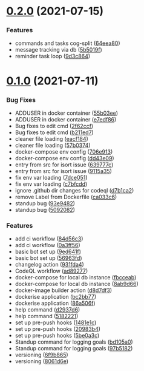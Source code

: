 # [0.2.0](https://github.com/MetaFam/shepherd-bot/compare/v0.1.0...v0.2.0) (2021-07-15)


### Features

* commands and tasks cog-split ([64eea80](https://github.com/MetaFam/shepherd-bot/commit/64eea8068f08db946e3d06f0901efe9e56574fe5))
* message tracking via db ([5b5019f](https://github.com/MetaFam/shepherd-bot/commit/5b5019f35daa3b6c3fcf0f93d4e8a1f31c3c1cb6))
* reminder task loop ([9d3c864](https://github.com/MetaFam/shepherd-bot/commit/9d3c864083292ee79248e97cbd88fdf1cadf214a))



# [0.1.0](https://github.com/MetaFam/shepherd-bot/compare/56963fd686ff58cdccc421659816931933eb86bc...v0.1.0) (2021-07-11)


### Bug Fixes

* ADDUSER in docker container ([55b03ee](https://github.com/MetaFam/shepherd-bot/commit/55b03eecdf05e2d1ab085f33f275d044b93d2dc7))
* ADDUSER in docker container ([e7edf86](https://github.com/MetaFam/shepherd-bot/commit/e7edf866da9d6eaf8dbf13b162ff1b78a6200cd8))
* Bug fixes to edit cmd ([2f62ccf](https://github.com/MetaFam/shepherd-bot/commit/2f62ccf758e304cd5aa930c18f38a9442da9ff20))
* Bug fixes to edit cmd ([b211ed7](https://github.com/MetaFam/shepherd-bot/commit/b211ed7f4134103ebd2a2b2cedc00ca9bbb32df7))
* cleaner file loading ([eacf184](https://github.com/MetaFam/shepherd-bot/commit/eacf184e6c8cc49f00a3f9cf74bdde90b1f0300f))
* cleaner file loading ([57b0374](https://github.com/MetaFam/shepherd-bot/commit/57b037401461f07a4b9641eb54a2965e277447a2))
* docker-compose env config ([706e913](https://github.com/MetaFam/shepherd-bot/commit/706e913f154e8892f6072332fcce91d74da4971c))
* docker-compose env config ([dd43e09](https://github.com/MetaFam/shepherd-bot/commit/dd43e09b543404f786542ccd627f6b646b090f4b))
* entry from src for isort issue ([639777c](https://github.com/MetaFam/shepherd-bot/commit/639777ce0eb1f33c9d82a0bc1761acc66364fc7a))
* entry from src for isort issue ([9115a35](https://github.com/MetaFam/shepherd-bot/commit/9115a3585f6093c742debff4e6297b530fcedc41))
* fix env var loading ([7dce051](https://github.com/MetaFam/shepherd-bot/commit/7dce0515a1e92a5feef140f655d5182d61cb2276))
* fix env var loading ([c7bfcdd](https://github.com/MetaFam/shepherd-bot/commit/c7bfcddcf1d56f2e4241a5ae2b01dfbae38961e5))
* ignore .github dir changes for codeql ([d7b1ca2](https://github.com/MetaFam/shepherd-bot/commit/d7b1ca26959b2529021c05b23ed08e100c52faa4))
* remove Label from Dockerfile ([ca033c6](https://github.com/MetaFam/shepherd-bot/commit/ca033c6cbd8c00ff503222580a9c29b9d77dfe5c))
* standup bug ([93e9482](https://github.com/MetaFam/shepherd-bot/commit/93e9482d1c66ba166f6963213cfe4c39c2d06c1e))
* standup bug ([5092082](https://github.com/MetaFam/shepherd-bot/commit/5092082fbe6bf6fa470c769a11a0d2acc0623755))


### Features

* add ci workflow ([84d56c3](https://github.com/MetaFam/shepherd-bot/commit/84d56c324d72eb85d2fe3ceee38c268d2ced8f6f))
* add ci workflow ([0a3ff56](https://github.com/MetaFam/shepherd-bot/commit/0a3ff56225fbddde45195f2d24edc4f540174b78))
* basic bot set up ([9ed641f](https://github.com/MetaFam/shepherd-bot/commit/9ed641f4ae17ad6c43d9b3ea3ecd2d1f0029d80c))
* basic bot set up ([56963fd](https://github.com/MetaFam/shepherd-bot/commit/56963fd686ff58cdccc421659816931933eb86bc))
* changelog action ([931fda4](https://github.com/MetaFam/shepherd-bot/commit/931fda4da366524a2fbc866fe834391c382750ab))
* CodeQL workflow ([ad89277](https://github.com/MetaFam/shepherd-bot/commit/ad89277c0db657c67f8dd3b9d3532d1eed8b29e3))
* docker-compose for local db instance ([fbcceab](https://github.com/MetaFam/shepherd-bot/commit/fbcceabb1675ca407b9e9100f0a26a8e1a24a88c))
* docker-compose for local db instance ([8ab9d66](https://github.com/MetaFam/shepherd-bot/commit/8ab9d66377be72812a49be171b7c9faac66aae59))
* docker-image builder action ([d8d7df3](https://github.com/MetaFam/shepherd-bot/commit/d8d7df3cd77227f20aff8e252c2791e0eb2dfdb9))
* dockerise application ([bc2bb77](https://github.com/MetaFam/shepherd-bot/commit/bc2bb7798e047741e6ea625d08a417b0fa9bb3a0))
* dockerise application ([86a506f](https://github.com/MetaFam/shepherd-bot/commit/86a506f1a453436dc3d10a2d6f29666fe176c4d1))
* help command ([d2937d6](https://github.com/MetaFam/shepherd-bot/commit/d2937d627af247e0c75749d0fbc9a19c1705ff37))
* help command ([5182221](https://github.com/MetaFam/shepherd-bot/commit/518222156d0f914727d576fffe087b84fe848362))
* set up pre-push hooks ([1481e1c](https://github.com/MetaFam/shepherd-bot/commit/1481e1c4b5be2ca14c301e23925255832b81fdcf))
* set up pre-push hooks ([20983b4](https://github.com/MetaFam/shepherd-bot/commit/20983b44feb22e726e85152e3f50848b78c74234))
* set up pre-push hooks ([5be0a3c](https://github.com/MetaFam/shepherd-bot/commit/5be0a3cb02926210e1ddf6301a6a4573e85a9b78))
* Standup command for logging goals ([bd105a0](https://github.com/MetaFam/shepherd-bot/commit/bd105a0f19eb97f475f923b51d725f9ba880bd2f))
* Standup command for logging goals ([97b5182](https://github.com/MetaFam/shepherd-bot/commit/97b5182bef0de5f88c078acb09bb543f6487601a))
* versioning ([6f9b865](https://github.com/MetaFam/shepherd-bot/commit/6f9b86570fb45f77f8a6eef38ba79e82dbef61a7))
* versioning ([8061d6e](https://github.com/MetaFam/shepherd-bot/commit/8061d6e5565c5a8440e83ee194e6662b2bf6053c))
